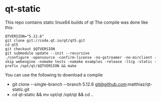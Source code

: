 # qt-static

This repo contains static linux64 builds of qt
The compile was done like this:

```
QTVERSION="5.12.6"
git clone git://code.qt.io/qt/qt5.git
cd qt5
git checkout $QTVERSION
git submodule update --init --recursive
./configure -opensource -confirm-license -no-gstreamer -no-mirclient -skip webengine -nomake tests -nomake examples -release -ltcg -static -prefix /opt/qt/$QTVERSION && make
```

You can use the following to download a compile 

  - git clone --single-branch --branch 5.12.6 git@github.com:matthiaz/qt-static.git
  - cd qt-static && mv opt/qt /opt/qt && cd ..

